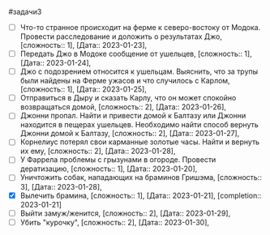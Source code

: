 #задачи3

- [ ] Что-то странное происходит на ферме к северо-востоку от Модока. Провести расследование и доложить о результатах Джо, [сложность:: 1], [Дата:: 2023-01-23],
- [ ] Передать Джо в Модоке сообщение от ушельцев, [сложность:: 1], [Дата:: 2023-01-24],
- [ ] Джо с подозрением относится к ушельцам. Выяснить, что за трупы были найдены на Ферме ужасов и что случилось с Карлом, [сложность:: 1], [Дата:: 2023-01-25],
- [ ] Отправиться в Дыру и сказать Карлу, что он может спокойно возвращаться домой, [сложность:: 2], [Дата:: 2023-01-26],
- [ ] Джонни пропал. Найти и привести домой к Балтазу или Джонни находится в пещерах ушельцев. Необходимо найти способ вернуть Джонни домой к Балтазу, [сложность:: 2], [Дата:: 2023-01-27],
- [ ] Корнелиус потерял свои карманные золотые часы. Найти и вернуть их ему, [сложность:: 2], [Дата:: 2023-01-28],
- [ ] У Фаррела проблемы с грызунами в огороде. Провести дератизацию, [сложность:: 1], [Дата:: 2023-01-20],
- [ ] Уничтожить собак, нападающих на браминов Гришэма, [сложность:: 3], [Дата:: 2023-01-28],
- [x] Вылечить брамина, [сложность:: 1], [Дата:: 2023-01-21], [completion:: 2023-01-21]
- [ ] Выйти замуж/женится, [сложность:: 2], [Дата:: 2023-01-29],
- [ ] Убить "курочку", [сложность:: 2], [Дата:: 2023-01-30],